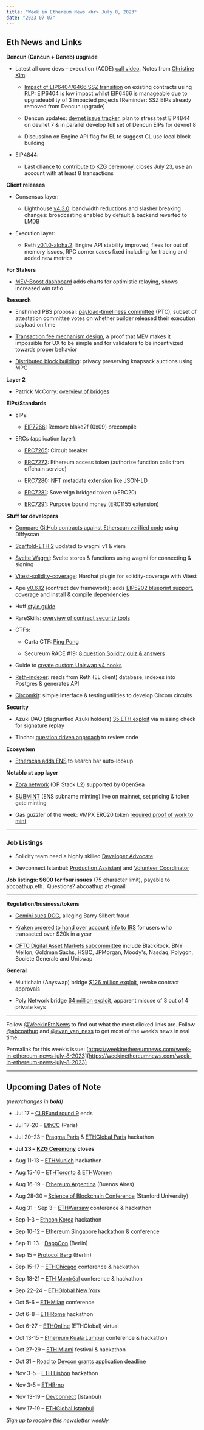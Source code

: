 ```yaml
---
title: "Week in Ethereum News <br> July 8, 2023"
date: "2023-07-07"
---
```


## Eth News and Links

**Dencun (Cancun + Deneb) upgrade**

- Latest all core devs – execution (ACDE) [call video](https://www.youtube.com/watch?v=Voavkk8Es5E&t=78s). Notes from [Christine Kim](https://www.galaxy.com/research/insights/ethereum-all-core-developers-execution-call-165/):
    - [Impact of EIP6404/6466 SSZ transition](https://docs.google.com/document/d/1p-1VvOGwI5GHkwaGMzJYDL7Affofm6rVLa6cvnmoqGI/edit) on existing contracts using RLP: EIP6404 is low impact whilst EIP6466 is manageable due to upgradeability of 3 impacted projects \[Reminder: SSZ EIPs already removed from Dencun upgrade\]
    
    - Dencun updates: [devnet issue tracker](https://notes.ethereum.org/@parithosh/dencun-issue-tracker), plan to stress test EIP4844 on devnet 7 & in parallel develop full set of Dencun EIPs for devnet 8
    
    - Discussion on Engine API flag for EL to suggest CL use local block building

- EIP4844:
    - [Last chance to contribute to KZG ceremony](https://ceremony.ethereum.org/), closes July 23, use an account with at least 8 transactions

**Client releases**

- Consensus layer:
    - Lighthouse [v4.3.0](https://github.com/sigp/lighthouse/releases/tag/v4.3.0): bandwidth reductions and slasher breaking changes: broadcasting enabled by default & backend reverted to LMDB

- Execution layer:
    - Reth [v0.1.0-alpha.2](https://github.com/paradigmxyz/reth/releases/tag/v0.1.0-alpha.2): Engine API stability improved, fixes for out of memory issues, RPC corner cases fixed including for tracing and added new metrics

**For Stakers**

- [MEV-Boost dashboard](https://twitter.com/nero_eth/status/1675777429904797696) adds charts for optimistic relaying, shows increased win ratio

**Research**

- Enshrined PBS proposal: [payload-timeliness committee](https://ethresear.ch/t/payload-timeliness-committee-ptc-an-epbs-design/16054) (PTC), subset of attestation committee votes on whether builder released their execution payload on time

- [Transaction fee mechanism design](https://twitter.com/tim_roughgarden/status/1676980165316886530), a proof that MEV makes it impossible for UX to be simple and for validators to be incentivized towards proper behavior 

- [Distributed block building](https://collective.flashbots.net/t/distributed-blockbuilding-networks-via-secure-knapsack-auctions/1955): privacy preserving knapsack auctions using MPC

**Layer 2**

- Patrick McCorry: [overview of bridges](https://www.cryptofrens.info/p/bridging-databases-part-2)

**EIPs/Standards**

- EIPs:
    - [EIP7266](https://github.com/ethereum/EIPs/pull/7266/files): Remove blake2f (0x09) precompile

- ERCs (application layer):
    - [ERC7265](https://github.com/ethereum/EIPs/pull/7265/files): Circuit breaker
    
    - [ERC7272](https://github.com/ethereum/EIPs/pull/7272/files): Ethereum access token (authorize function calls from offchain service)
    
    - [ERC7280](https://github.com/ethereum/EIPs/pull/7280/files): NFT metadata extension like JSON-LD
    
    - [ERC7281](https://github.com/ethereum/EIPs/pull/7281/files): Sovereign bridged token (xERC20)
    
    - [ERC7291](https://github.com/ethereum/EIPs/pull/7292/files): Purpose bound money (ERC1155 extension)

**Stuff for developers**

- [Compare GitHub contracts against Etherscan verified code](https://blog.theredguild.org/how-to-diff-smart-contracts-etherscan/) using Diffyscan

- [Scaffold-ETH 2](https://github.com/scaffold-eth/scaffold-eth-2#readme) updated to wagmi v1 & viem

- [Svelte Wagmi](https://github.com/softwarecurator/svelte-wagmi#readme): Svelte stores & functions using wagmi for connecting & signing

- [Vitest-solidity-coverage](https://twitter.com/wighawag/status/1675803846147178497): Hardhat plugin for solidity-coverage with Vitest

- Ape [v0.6.12](https://github.com/ApeWorX/ape/releases/tag/v0.6.12) (contract dev framework): adds [EIP5202 blueprint support](https://twitter.com/fubuloubu/status/1677436142679994369), coverage and install & compile dependencies

- Huff [style guide](https://github.com/jtriley-eth/huff-style-guide#readme)

- RareSkills: [overview of contract security tools](https://www.rareskills.io/post/smart-contract-audit-tools)

- CTFs:
    - Curta CTF: [Ping Pong](https://www.curta.wtf/puzzle/13)
    
    - Secureum RACE #19: [8 question Solidity quiz & answers](https://ventral.digital/posts/2023/7/3/race-19-of-the-secureum-bootcamp-epoch-infinity)

- Guide to [create custom Uniswap v4 hooks](https://soliditydeveloper.com/uniswap4)

- [Reth-indexer](https://github.com/joshstevens19/reth-indexer#readme): reads from Reth (EL client) database, indexes into Postgres & generates API

- [Circomkit](https://github.com/erhant/circomkit#readme): simple interface & testing utilities to develop Circom circuits

**Security**

- Azuki DAO (disgruntled Azuki holders) [35 ETH exploit](https://twitter.com/MetaSleuth/status/1675783739174166528) via missing check for signature replay

- Tincho: [question driven approach](https://blog.theredguild.org/question-until-it-crashes/) to review code

**Ecosystem**

- [Etherscan adds ENS](https://twitter.com/etherscan/status/1675856302013284352) to search bar auto-lookup

**Notable at app layer**

- [Zora network](https://twitter.com/ourzora/status/1677346773281669121) (OP Stack L2) supported by OpenSea

- [SUBMINT](https://submint.io/) (ENS subname minting) live on mainnet, set pricing & token gate minting

- Gas guzzler of the week: VMPX ERC20 token [required proof of work to mint](https://twitter.com/0xCygaar/status/1676699126682075136)

* * *

### Job Listings

- Solidity team need a highly skilled [Developer Advocate](https://jobs.lever.co/ethereumfoundation/b9e33c9e-48ee-464f-a672-d51eece2b99d)

- Devconnect Istanbul: [Production Assistant](https://jobs.lever.co/ethereumfoundation/db6e2775-39d3-4eb9-9313-dfb15dfab9bc) and [Volunteer Coordinator](https://jobs.lever.co/ethereumfoundation/401e0af5-f4a2-4e66-a724-4accb003113e)

**Job listings: $600 for four issues** (75 character limit), payable to abcoathup.eth.  Questions? abcoathup at-gmail

* * *

**Regulation/business/tokens**

- [Gemini sues DCG](https://twitter.com/cameron/status/1677327395869581316), alleging Barry Silbert fraud

- [Kraken ordered to hand over account info to IRS](https://www.coindesk.com/policy/2023/06/30/court-orders-kraken-to-turn-over-history-transaction-and-account-information-to-irs) for users who transacted over $20k in a year

- [CFTC Digital Asset Markets subcommittee](https://www.cftc.gov/PressRoom/PressReleases/8740-23) include BlackRock, BNY Mellon, Goldman Sachs, HSBC, JPMorgan, Moody's, Nasdaq, Polygon, Societe Generale and Uniswap

**General**

- Multichain (Anyswap) bridge [$126 million exploit](https://twitter.com/peckshieldalert/status/1677124413274353664), revoke contract approvals

- Poly Network bridge [$4 million exploit](https://rekt.news/poly-network-rekt2/), apparent misuse of 3 out of 4 private keys

* * *

Follow [@WeekinEthNews](https://twitter.com/WeekInEthNews) to find out what the most clicked links are. Follow [@abcoathup](https://twitter.com/abcoathup) and [@evan\_van\_ness](https://twitter.com/evan_van_ness) to get most of the week’s news in real time.

Permalink for this week’s issue: [https://weekinethereumnews.com/week-in-ethereum-news-july-8-2023](https://weekinethereumnews.com/week-in-ethereum-news-july-8-2023)

* * *

## Upcoming Dates of Note

_(new/changes in_ **_bold_**_)_

- Jul 17 – [CLRFund round 9](https://blog.clr.fund/round-9-is-underway/) ends

- Jul 17-20 – [EthCC](https://ethcc.io/) (Paris)

- Jul 20–23 – [Pragma Paris](https://ethglobal.com/events/pragma-paris) & [ETHGlobal Paris](https://ethglobal.com/events/paris2023) hackathon

- **Jul 23 –** [**KZG Ceremony**](https://ceremony.ethereum.org/) **closes**

- Aug 11-13 – [ETHMunich](https://ethmunich.de/) hackathon

- Aug 15-16 – [ETHToronto](https://www.ethtoronto.ca/) & [ETHWomen](https://www.ethwomen.com/)

- Aug 16-19 – [Ethereum Argentina](https://ethereumargentina.org/) (Buenos Aires)

- Aug 28-30 – [Science of Blockchain Conference](https://cbr.stanford.edu/sbc23/) (Stanford University)

- Aug 31 - Sep 3 – [ETHWarsaw](https://www.ethwarsaw.dev/) conference & hackathon

- Sep 1-3 – [Ethcon Korea](https://ethcon.kr/) hackathon

- Sep 10-12 – [Ethereum Singapore](https://www.ethereumsingapore.com/) hackathon & conference

- Sep 11-13 – [DappCon](https://www.dappcon.io/) (Berlin)

- Sep 15 – [Protocol Berg](https://protocol.berlin/) (Berlin)

- Sep 15-17 – [ETHChicago](https://www.ethchicago.xyz/) conference & hackathon

- Sep 18-21 – [ETH Montréal](https://ethmontreal.xyz/) conference & hackathon

- Sep 22–24 – [ETHGlobal New York](https://ethglobal.com/events/newyork2023)

- Oct 5-6 – [ETHMilan](https://www.ethmilan.xyz/) conference

- Oct 6-8 – [ETHRome](https://ethrome.org) hackathon

- Oct 6-27 – [ETHOnline](https://ethglobal.com/events/ethonline2023) (ETHGlobal) virtual

- Oct 13-15 – [Ethereum Kuala Lumpur](https://hack.ethkl.org/) conference & hackathon

- Oct 27-29 – [ETH Miami](https://ethmiami.net/) festival & hackathon

- Oct 31 – [Road to Devcon grants](https://blog.ethereum.org/2023/06/29/road-to-devcon7-grants) application deadline

- Nov 3-5 – [ETH Lisbon](https://www.ethlisbon.org/) hackathon

- Nov 3-5 – [ETHBrno](https://twitter.com/ethbrno/status/1652198745902137344)

- Nov 13-19 – [Devconnect](https://devconnect.org/) (Istanbul)

- Nov 17-19 – [ETHGlobal Istanbul](https://ethglobal.com/events/istanbul)

[_Sign up_](https://weekinethereum.substack.com/subscribe#about) _to receive this newsletter weekly_

